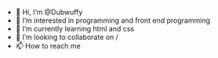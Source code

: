 - 👋 Hi, I’m @Dubwuffy
- 👀 I’m interested in programming and front end programming
- 🌱 I’m currently learning html and css
- 💞️ I’m looking to collaborate on /
- 📫 How to reach me 

<!---
Dubwuffy/Dubwuffy is a ✨ special ✨ repository because its `README.md` (this file) appears on your GitHub profile.
You can click the Preview link to take a look at your changes.
--->
